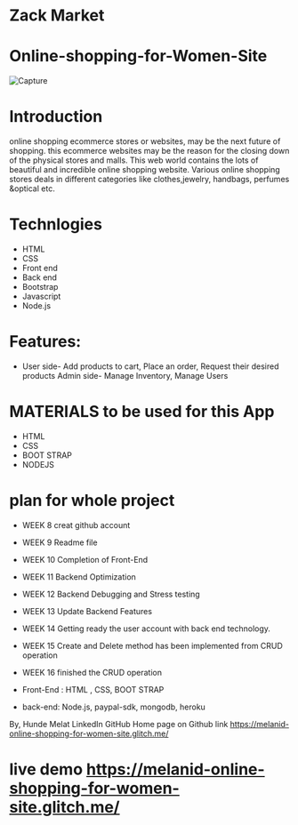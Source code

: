 # Zack Market
# Online-shopping-for-Women-Site
![Capture](https://user-images.githubusercontent.com/56972782/68369639-a003aa80-00ef-11ea-8839-25fd73db14e8.JPG)

# Introduction
online shopping ecommerce stores or websites, may be the next future of shopping. 
this ecommerce websites may be the reason for the closing down of the physical stores and malls. 
This web world contains the lots of beautiful and incredible online shopping website. 
Various online shopping stores deals in different categories like
clothes,jewelry, handbags, perfumes &optical etc.

# Technlogies 
* HTML
* CSS
* Front end
* Back end
* Bootstrap
* Javascript
* Node.js

# Features:
* User side- Add products to cart, Place an order, Request their desired products Admin side-
Manage Inventory, Manage Users

# MATERIALS to be used for this App
 * HTML
* CSS
* BOOT STRAP
* NODEJS


# plan for whole project
* WEEK 8 creat github account
* WEEK 9 Readme file
* WEEK 10 Completion of Front-End
* WEEK 11 Backend Optimization
* WEEK 12 Backend Debugging and Stress testing
* WEEK 13 Update Backend Features
* WEEK 14 Getting ready the user account with back end technology.
* WEEK 15 Create and Delete method has been implemented from CRUD operation
 * WEEK 16 finished the CRUD operation 

 * Front-End : HTML , CSS, BOOT STRAP

* back-end: Node.js,  paypal-sdk, mongodb, heroku




By, Hunde Melat LinkedIn GitHub
 Home page on Github <a> link https://melanid-online-shopping-for-women-site.glitch.me/
 
 # live demo https://melanid-online-shopping-for-women-site.glitch.me/
 
 

